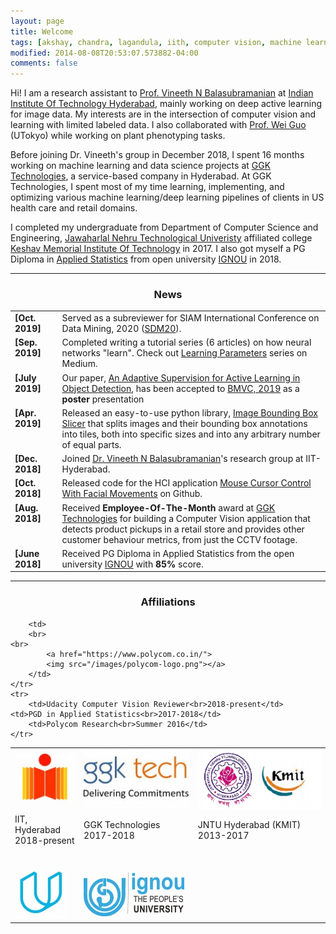 ```yaml
---
layout: page
title: Welcome
tags: [akshay, chandra, lagandula, iith, computer vision, machine learning, deep learning, active learning]
modified: 2014-08-08T20:53:07.573882-04:00
comments: false
---
```


Hi!
I am a research assistant to [Prof. Vineeth N Balasubramanian](https://www.iith.ac.in/~vineethnb/) at [Indian Institute Of Technology Hyderabad](https://cse.iith.ac.in/), mainly working on deep active learning for image data. My interests are in the intersection of computer vision and learning with limited labeled data. I also collaborated with [Prof. Wei Guo](https://scholar.google.co.jp/citations?user=pnMyJLEAAAAJ&hl=zh-CN) (UTokyo) while working on plant phenotyping tasks.  

Before joining Dr. Vineeth's group in December 2018, I spent 16 months working on machine learning and data science projects at [GGK Technologies](https://ggktech.com/), a service-based company in Hyderabad. At GGK Technologies, I spent most of my time learning, implementing, and optimizing various machine learning/deep learning pipelines of clients in US health care and retail domains.

I completed my undergraduate from Department of Computer Science and Engineering, [Jawaharlal Nehru Technological Univeristy](https://jntuh.ac.in/) affiliated college [Keshav Memorial Institute Of Technology](https://kmit.in/) in 2017. I also got myself a PG Diploma in [Applied Statistics](https://github.com/acl21/PGDAST/blob/master/Programme%20Guide%20-%20PGDAST.pdf) from open university [IGNOU](http://www.ignou.ac.in/) in 2018.

----

<h3 align="center">News</h3>
<table class='news-table'>
    <col width="15%">
    <col width="85%">
    <tr>
        <td valign="top"><strong>[Oct. 2019]</strong></td>
        <td>Served as a subreviewer for SIAM International Conference on Data Mining, 2020 (<a href="https://www.siam.org/conferences/cm/conference/sdm20">SDM20</a>).
        </td>
    </tr>
    <tr>
        <td valign="top"><strong>[Sep. 2019]</strong></td>
        <td>Completed writing a tutorial series (6 articles) on how neural networks "learn". Check out <a href="https://towardsdatascience.com/tagged/learning-parameters">Learning Parameters</a> series on Medium.
        </td>
    </tr>
    <tr>
        <td valign="top"><strong>[July 2019]</strong></td>
        <td>Our paper, <a href="https://arxiv.org/abs/1908.02454">An Adaptive Supervision for Active Learning in Object Detection</a>,
        has been accepted to <a href="https://bmvc2019.org">BMVC, 2019</a> as
        a <b>poster</b> presentation
        </td>
    </tr>
    <tr>
        <td valign="top"><strong>[Apr. 2019]</strong></td>
        <td>Released an easy-to-use python library, <a href="https://github.com/acl21/image_bbox_slicer">Image Bounding Box Slicer</a> that splits images and their bounding box annotations into tiles, both into specific sizes and into any arbitrary number of equal parts.
        </td>
    </tr>
    <tr>
        <td valign="top"><strong>[Dec. 2018]</strong></td>
        <td> Joined <a href="https://www.iith.ac.in/~vineethnb/">Dr. Vineeth N Balasubramanian</a>'s research group at IIT-Hyderabad.
        </td>
    </tr>
	<tr>
        <td valign="top"><strong>[Oct. 2018]</strong></td>
        <td>Released code for the HCI application <a href="https://github.com/acl21/Mouse_Cursor_Control_Handsfree">Mouse Cursor Control With Facial Movements</a> on Github.
        </td>
    </tr>
	<tr>
        <td valign="top"><strong>[Aug. 2018]</strong></td>
        <td>Received <b>Employee-Of-The-Month</b> award at <a href="https://ggktech.com/">GGK Technologies</a> for building a Computer Vision application that detects product pickups in a retail store and provides other customer behaviour metrics, from just the CCTV footage.
        </td>
    </tr>
	<tr>
        <td valign="top"><strong>[June 2018]</strong></td>
        <td>Received PG Diploma in Applied Statistics from the open university <a href="https://www.ignou.ac.in/">IGNOU</a> with <b>85%</b> score.
		</td>
    </tr>
</table>

----

<h3 align="center">Affiliations</h3>
<table align="center" class='affl-pic'>
    <tr>
        <td>
            <a href="https://www.iith.ac.in/">
            <img src="/images/iit-hyderabad-logo.png"></a>
        </td>
	<td>
            <a href="http://www.ggktech.com/">
            <img src="/images/ggk-logo.jpg"></a>
        </td>
	<td>
            <a href="http://jntuh.ac.in/">
            <img src="/images/jntuh-kmit-logo.png"></a>
        </td>
    <tr>
        <tr>
            <td>IIT, Hyderabad<br>2018-present</td>
            <td>GGK Technologies<br>2017-2018</td>
            <td>JNTU Hyderabad (KMIT)<br>2013-2017</td>
        </tr>
    </tr>
	<td>
    <br>
    <br>
            <a href="https://www.udacity.com/">
            <img src="/images/udacity-logo.png"></a>
        </td>
        <td>
        <br>
    <br>
            <a href="http://www.ignou.ac.in/">
            <img src="/images/ignou-logo.jpg"></a>
        </td>
        
        <td>
        <br>
    <br>
            <a href="https://www.polycom.co.in/">
            <img src="/images/polycom-logo.png"></a>
        </td>
    </tr>
    <tr>
        <td>Udacity Computer Vision Reviewer<br>2018-present</td>
	<td>PGD in Applied Statistics<br>2017-2018</td>
        <td>Polycom Research<br>Summer 2016</td>
    </tr>
</table>
